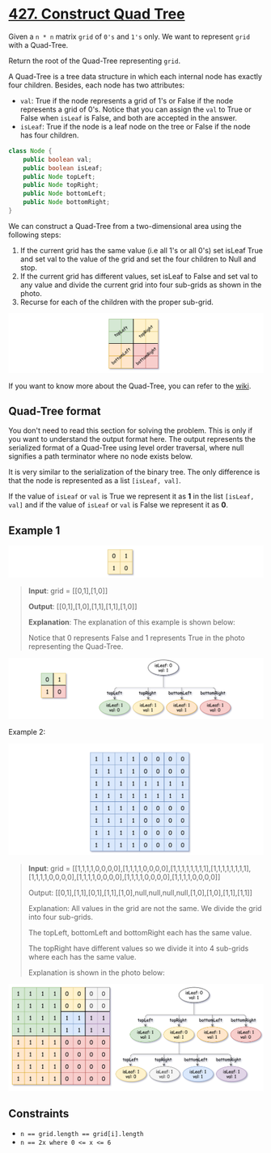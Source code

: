 # [427. Construct Quad Tree](https://leetcode.com/problems/construct-quad-tree)

Given a `n * n` matrix `grid` of `0's` and `1's` only. We want to represent `grid` with a Quad-Tree.

Return the root of the Quad-Tree representing `grid`.

A Quad-Tree is a tree data structure in which each internal node has exactly four children. Besides, each node has two attributes:

- `val`: True if the node represents a grid of 1's or False if the node represents a grid of 0's. Notice that you can assign the `val` to True or False when `isLeaf` is False, and both are accepted in the answer.
- `isLeaf`: True if the node is a leaf node on the tree or False if the node has four children.

```java
class Node {
    public boolean val;
    public boolean isLeaf;
    public Node topLeft;
    public Node topRight;
    public Node bottomLeft;
    public Node bottomRight;
}
```

We can construct a Quad-Tree from a two-dimensional area using the following steps:

1. If the current grid has the same value (i.e all 1's or all 0's) set isLeaf True and set val to the value of the grid and set the four children to Null and stop.
2. If the current grid has different values, set isLeaf to False and set val to any value and divide the current grid into four sub-grids as shown in the photo.
3. Recurse for each of the children with the proper sub-grid.

![ex0](image-4.png)

If you want to know more about the Quad-Tree, you can refer to the [wiki](https://en.wikipedia.org/wiki/Quadtree).

## Quad-Tree format

You don't need to read this section for solving the problem. This is only if you want to understand the output format here. The output represents the serialized format of a Quad-Tree using level order traversal, where null signifies a path terminator where no node exists below.

It is very similar to the serialization of the binary tree. The only difference is that the node is represented as a list `[isLeaf, val]`.

If the value of `isLeaf` or `val` is True we represent it as **1** in the list `[isLeaf, val]` and if the value of `isLeaf` or `val` is False we represent it as **0**.

## Example 1

![ex1](image-3.png)

> **Input**: grid = [[0,1],[1,0]]
>
> **Output**: [[0,1],[1,0],[1,1],[1,1],[1,0]]
>
> **Explanation**: The explanation of this example is shown below:
>
> Notice that 0 represents False and 1 represents True in the photo representing the Quad-Tree.

![ex1.1](image-2.png)

Example 2:

![ex2](image-1.png)

> **Input**: grid = [[1,1,1,1,0,0,0,0],[1,1,1,1,0,0,0,0],[1,1,1,1,1,1,1,1],[1,1,1,1,1,1,1,1],[1,1,1,1,0,0,0,0],[1,1,1,1,0,0,0,0],[1,1,1,1,0,0,0,0],[1,1,1,1,0,0,0,0]]
>
> Output: [[0,1],[1,1],[0,1],[1,1],[1,0],null,null,null,null,[1,0],[1,0],[1,1],[1,1]]
>
> Explanation: All values in the grid are not the same. We divide the grid into four sub-grids.
>
> The topLeft, bottomLeft and bottomRight each has the same value.
>
> The topRight have different values so we divide it into 4 sub-grids where each has the same value.
>
> Explanation is shown in the photo below:

![ex2.2](image.png)

## Constraints

- `n == grid.length == grid[i].length`
- `n == 2x where 0 <= x <= 6`
